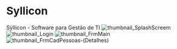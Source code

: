 # Syllicon
Sÿllicon - Software para Gestão de TI
![thumbnail_SplashScreem](https://github.com/user-attachments/assets/3f3c645b-c075-4725-ae19-663387ba2378)
![thumbnail_Login](https://github.com/user-attachments/assets/eb388c8f-8937-43c8-a539-a83d01993f98)
![thumbnail_FrmMain](https://github.com/user-attachments/assets/5b1261a4-5908-49ce-8e5f-45c75105176f)
![thumbnail_FrmCadPessoas-(Detalhes)](https://github.com/user-attachments/assets/5199fbae-66f3-4856-bda7-0a5b080cacda)

